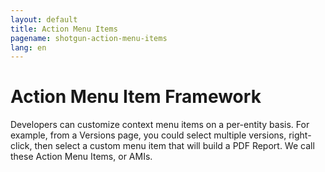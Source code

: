 ```yaml
---
layout: default
title: Action Menu Items
pagename: shotgun-action-menu-items
lang: en
---
```


# Action Menu Item Framework

Developers can customize context menu items on a per-entity basis. For example, from a Versions page, you could select multiple versions, right-click, then select a custom menu item that will build a PDF Report. We call these Action Menu Items, or AMIs.
